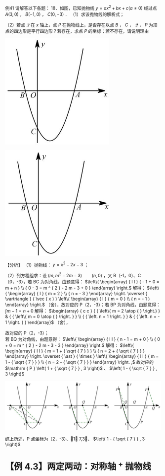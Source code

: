 例41 请解答以下各题： 18．如图，已知抛物线 $y = a x ^ { 2 } + b x + c ( a \neq 0 )$ 经过点 $A ( 3 , 0 )$ ， $B ( - 1 , 0 )$ ， $C ( 0 , - 3 )$ ．
（1）求该抛物线的解析式；

（2）若点 $\mathcal { Q }$ 在 $x$ 轴上，点 $P$ 在抛物线上，是否存在以点 $B$ ， $C$ ， $\mathcal { Q }$ ， $P$ 为顶点的四边形是平行四边形？若存在，求点 $P$ 的坐标；若不存在，请说明理由

![](<../../qs_image_DB/专题3-2_一网打尽14类·二次函数的存在性问题（解析版）_/75232017fea367ced83e2bb850ae95f79b19857bcfe8982931e0141f3a980eef.jpg>)

![](<../../qs_image_DB/专题3-2_一网打尽14类·二次函数的存在性问题（解析版）_/bf00401b90b15e7820e8a76ff30ae4de7afe489b655e96ea8432600b56b4890c.jpg>)

【分析】
（1）抛物线： $y = x ^ { 2 } - 2 x - 3$ ；

（2）列方程组求：设 $\left( m , m ^ { 2 } - 2 m - 3 \right) \qquad \left( n , 0 \right)$ ，又 B（-1，0）、C（0，-3），若 BC 为对角线，由题意得： $\left\{ \begin{array} { l l } { - 1 + 0 = m + n } \\ { 0 - 3 = m ^ { 2 } - 2 m - 3 + 0 } \end{array} \right.$ 解得： $\left\{ \begin{array} { l } { m = 2 } \\ { n = - 3 } \end{array} \right. \overset { \vartriangle } { \vec { x } } \left\{ \begin{array} { l } { m = 0 } \\ { n = - 1 } \end{array} \right.$ （舍），故对应的 P（2，-3）；若 BP 为对角线，由题意得： $\displaystyle { \int } { m - 1 = n + 0 }$ 解得： $\begin{array} { c c } { { \left\{ m = 2 \atop { } \right.}  }  & { { \left\{ m = 0 \atop { } \right. } } \\ { { \left. n = 1 \right. } } & { { \left. n = - 1 \right. } } \end{array}$ （舍），

故对应的 P（2，-3）；  
若 BQ 为对角线，由题意得： $\left\{ \begin{array} { l l } { n - 1 = m + 0 } \\ { 0 + 0 = m ^ { 2 } - 2 m - 3 - 3 } \end{array} \right.$ 解得： $\left\{ \begin{array} { l l } { m = 1 + { \sqrt { 7 } } } \\ { n = 2 + { \sqrt { 7 } } } \end{array} \right. \overset { \ast } { \times } \left\{ \begin{array} { l l } { m = 1 - { \sqrt { 7 } } } \\ { n = 2 - { \sqrt { 7 } } } \end{array} \right. ,$ 故对应的 $\mathrm { P } \left( 1 + { \sqrt { 7 } } , 3 \right)$ 、 $\left( 1 - { \sqrt { 7 } } , 3 \right)$

![](<../../qs_image_DB/专题3-2_一网打尽14类·二次函数的存在性问题（解析版）_/09efa70080eb7d375bc1913706ba77cada26cddba0c1346b1ac82f1adac67bd9.jpg>)

综上所述，P 点坐标为（2，-3）、1 7,3、 $\left( 1 - { \sqrt { 7 } } , 3 \right)$

# 【例 4.3】两定两动：对称轴 $^ +$ 抛物线
